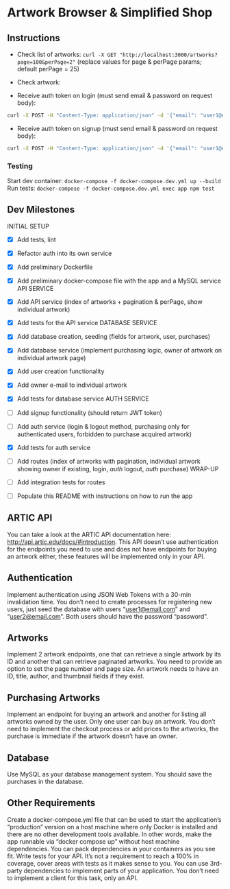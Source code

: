 # Artwork Browser & Simplified Shop

## Instructions
- Check list of artworks: `curl -X GET "http://localhost:3000/artworks?page=100&perPage=2"` (replace values for page & perPage params; default perPage = 25)
- Check artwork:

- Receive auth token on login (must send email & password on request body):
```bash
curl -X POST -H "Content-Type: application/json" -d '{"email": "user1@email.com", "password": "password"}' http://localhost:3000/login
```


- Receive auth token on signup (must send email & password on request body):
```bash
curl -X POST -H "Content-Type: application/json" -d '{"email": "user1@email.com", "password": "password"}' http://localhost:3000/signup
```

### Testing
Start dev container:
`docker-compose -f docker-compose.dev.yml up --build`
Run tests:
`docker-compose -f docker-compose.dev.yml exec app npm test` 

## Dev Milestones

INITIAL SETUP
- [x] Add tests, lint
- [x] Refactor auth into its own service
- [x] Add preliminary Dockerfile
- [x] Add preliminary docker-compose file with the app and a MySQL service
API SERVICE
- [x] Add API service (index of artworks + pagination & perPage, show individual artwork)
- [x] Add tests for the API service
DATABASE SERVICE
- [x] Add database creation, seeding (fields for artwork, user, purchases)
- [x] Add database service (implement purchasing logic, owner of artwork on individual artwork page)
- [x] Add user creation functionality
- [x] Add owner e-mail to individual artwork
- [x] Add tests for database service
AUTH SERVICE
- [ ] Add signup functionality (should return JWT token)
- [ ] Add auth service (login & logout method, purchasing only for authenticated users, forbidden to purchase acquired artwork)
- [x] Add tests for auth service
- [ ] Add routes (index of artworks with pagination, individual artwork showing owner if existing, login, *auth* logout, *auth* purchase)
WRAP-UP
- [ ] Add integration tests for routes
- [ ] Populate this README with instructions on how to run the app


## ARTIC API
You can take a look at the ARTIC API documentation here:
http://api.artic.edu/docs/#introduction.
This API doesn’t use authentication for the endpoints you need to use and does not have
endpoints for buying an artwork either, these features will be implemented only in your API.

## Authentication
Implement authentication using JSON Web Tokens with a 30-min invalidation time.
You don’t need to create processes for registering new users, just seed the database with
users “user1@email.com” and “user2@email.com”. Both users should have the password
“password”.

## Artworks
Implement 2 artwork endpoints, one that can retrieve a single artwork by its ID and another
that can retrieve paginated artworks. You need to provide an option to set the page number
and page size.
An artwork needs to have an ID, title, author, and thumbnail fields if they exist.


## Purchasing Artworks
Implement an endpoint for buying an artwork and another for listing all artworks owned by
the user. Only one user can buy an artwork. You don’t need to implement the checkout
process or add prices to the artworks, the purchase is immediate if the artwork doesn’t
have an owner.

## Database
Use MySQL as your database management system. You should save the purchases in the database.


## Other Requirements
Create a docker-compose.yml file that can be used to start the application’s “production”
version on a host machine where only Docker is installed and there are no other
development tools available. In other words, make the app runnable via “docker compose
up” without host machine dependencies. You can pack dependencies in your containers as
you see fit.
Write tests for your API. It’s not a requirement to reach a 100% in coverage, cover areas
with tests as it makes sense to you.
You can use 3rd-party dependencies to implement parts of your application.
You don’t need to implement a client for this task, only an API.